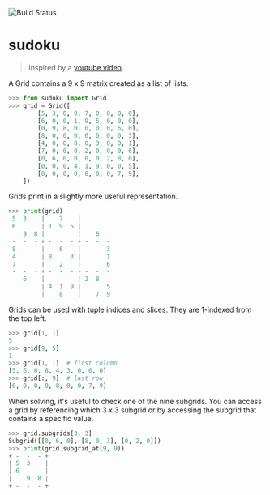 ![Build Status](https://github.com/jenden/sudoku/workflows/Unit%20Test/badge.svg)

# sudoku
> Inspired by a [youtube video](https://www.youtube.com/watch?v=G_UYXzGuqvM).


A Grid contains a 9 x 9 matrix created as a list of lists.

```python
>>> from sudoku import Grid
>>> grid = Grid([
        [5, 3, 0, 0, 7, 0, 0, 0, 0],
        [6, 0, 0, 1, 9, 5, 0, 0, 0],
        [0, 9, 8, 0, 0, 0, 0, 6, 0],
        [8, 0, 0, 0, 6, 0, 0, 0, 3],
        [4, 0, 0, 8, 0, 3, 0, 0, 1],
        [7, 0, 0, 0, 2, 0, 0, 0, 6],
        [0, 6, 0, 0, 0, 0, 2, 8, 0],
        [0, 0, 0, 4, 1, 9, 0, 0, 5],
        [0, 0, 0, 0, 8, 0, 0, 7, 9],
    ])
```

Grids print in a slightly more useful representation.
```python
>>> print(grid)
 5  3    |    7    |         
 6       | 1  9  5 |         
    9  8 |         |    6    
 -  -  - + -  -  - + -  -  - 
 8       |    6    |       3 
 4       | 8     3 |       1 
 7       |    2    |       6 
 -  -  - + -  -  - + -  -  - 
    6    |         | 2  8    
         | 4  1  9 |       5 
         |    8    |    7  9 
```

Grids can be used with tuple indices and slices. They are 1-indexed from the top left.
```python
>>> grid[1, 1]
5
>>> grid[9, 5]
1
>>> grid[1, :]  # first column
[5, 6, 0, 8, 4, 3, 0, 0, 0]
>>> grid[:, 9]  # last row
[0, 0, 0, 0, 8, 0, 0, 7, 9]
```

When solving, it's useful to check one of the nine subgrids. You can access a grid by referencing which 3 x 3 subgrid or by accessing the subgrid that contains a specific value.
```python
>>> grid.subgrids[3, 3]
Subgrid([[0, 6, 0], [8, 0, 3], [0, 2, 0]])
>>> print(grid.subgrid_at(9, 9))
+ -  -  - +
| 5  3    |
| 6       |
|    9  8 |
+ -  -  - +
```
